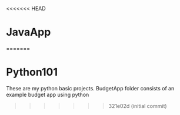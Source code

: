 <<<<<<< HEAD
# JavaApp
=======
# Python101

These are my python basic projects.
BudgetApp folder consists of an example budget app using python
>>>>>>> 321e02d (initial commit)
